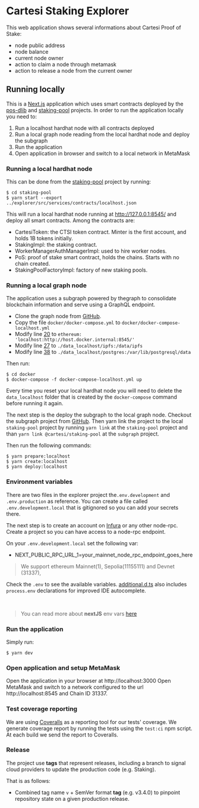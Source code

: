 # Cartesi Staking Explorer

This web application shows several informations about Cartesi Proof of Stake:

-   node public address
-   node balance
-   current node owner
-   action to claim a node through metamask
-   action to release a node from the current owner

## Running locally

This is a [Next.js](https://nextjs.org) application which uses smart contracts deployed by the [pos-dlib](https://github.com/cartesi/pos-dlib) and [staking-pool](https://github.com/cartesi/staking-pool) projects.
In order to run the application locally you need to:

1. Run a localhost hardhat node with all contracts deployed
2. Run a local graph node reading from the local hardhat node and deploy the subgraph
3. Run the application
4. Open application in browser and switch to a local network in MetaMask

### Running a local hardhat node

This can be done from the [staking-pool](https://github.com/cartesi/staking-pool) project by running:

```
$ cd staking-pool
$ yarn start --export ../explorer/src/services/contracts/localhost.json
```

This will run a local hardhat node running at http://127.0.0.1:8545/ and deploy all smart contracts.
Among the contracts are:

-   CartesiToken: the CTSI token contract. Minter is the first account, and holds 1B tokens initially.
-   StakingImpl: the staking contract.
-   WorkerManagerAuthManagerImpl: used to hire worker nodes.
-   PoS: proof of stake smart contract, holds the chains. Starts with no chain created.
-   StakingPoolFactoryImpl: factory of new staking pools.

### Running a local graph node

The application uses a subgraph powered by thegraph to consolidate blockchain information and serve using a GraphQL endpoint.

-   Clone the graph node from [GitHub](git@github.com:graphprotocol/graph-node.git).
-   Copy the file `docker/docker-compose.yml` to `docker/docker-compose-localhost.yml`
-   Modify line [20](https://github.com/graphprotocol/graph-node/blob/9e2e5e6a15406c312b686cb1d00b198ac7e45445/docker/docker-compose.yml#L20) to `ethereum: 'localhost:http://host.docker.internal:8545/'`
-   Modify line [27](https://github.com/graphprotocol/graph-node/blob/9e2e5e6a15406c312b686cb1d00b198ac7e45445/docker/docker-compose.yml#L27) to `./data_localhost/ipfs:/data/ipfs`
-   Modify line [38](https://github.com/graphprotocol/graph-node/blob/9e2e5e6a15406c312b686cb1d00b198ac7e45445/docker/docker-compose.yml#L38) to `./data_localhost/postgres:/var/lib/postgresql/data`

Then run:

```
$ cd docker
$ docker-compose -f docker-compose-localhost.yml up
```

Every time you reset your local hardhat node you will need to delete the `data_localhost` folder that is created by the `docker-compose` command before running it again.

The next step is the deploy the subgraph to the local graph node.
Checkout the subgraph project from [GitHub](https://github.com/cartesi-corp/subgraph).
Then yarn link the project to the local `staking-pool` project by running `yarn link` at the `staking-pool` project and than `yarn link @cartesi/staking-pool` at the `subgraph` project.

Then run the following commands:

```
$ yarn prepare:localhost
$ yarn create:localhost
$ yarn deploy:localhost
```

### Environment variables

There are two files in the explorer project the`.env.development` and `.env.production` as reference. You can create a file called `.env.development.local` that is gitignored so you can add your secrets there.

The next step is to create an account on [Infura](https://infura.io/) or any other node-rpc. Create a project so you can have access to a node-rpc endpoint.

On your `.env.development.local` set the following var:

-   NEXT_PUBLIC_RPC_URL_1=your_mainnet_node_rpc_endpoint_goes_here

> We support ethereum Mainnet(1), Sepolia(11155111) and Devnet (31337),

Check the `.env` to see the available variables. [additional.d.ts](./additional.d.ts) also includes `process.env` declarations for improved IDE autocomplete.

<br>

> You can read more about **nextJS** env vars [here](https://nextjs.org/docs/basic-features/environment-variables)

### Run the application

Simply run:

```
$ yarn dev
```

### Open application and setup MetaMask

Open the application in your browser at http://localhost:3000
Open MetaMask and switch to a network configured to the url http://localhost:8545 and Chain ID 31337.

### Test coverage reporting

We are using [Coveralls](https://coveralls.io/) as a reporting tool for our tests' coverage. We generate coverage report by running the tests using the `test:ci` npm script. At each build we send the report to Coveralls.

### Release

The project use **tags** that represent releases, including a branch to signal cloud providers to update the production code (e.g. Staking).

That is as follows:

-   Combined tag name `v` + SemVer format **tag** (e.g. v3.4.0) to pinpoint repository state on a given production release.
